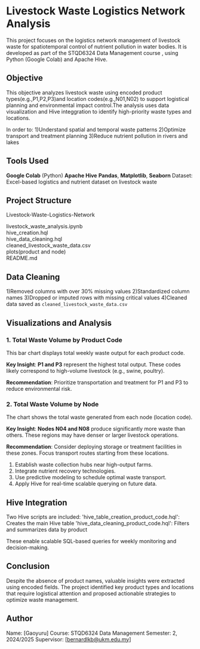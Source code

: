 
# Livestock Waste Logistics Network Analysis

This project focuses on the logistics network management of livestock waste for spatiotemporal control of nutrient pollution in water bodies. It is developed as part of the STQD6324 Data Management course , using Python (Google Colab) and Apache Hive.

## Objective

This objective analyzes livestock waste using encoded product types(e.g.,P1,P2,P3)and location codes(e.g.,N01,N02) to support logistical planning and environmental impact control.The analysis uses data visualization and Hive integgration to identify high-priority waste types and locations.

In order to:
1)Understand spatial and temporal waste patterns
2)Optimize transport and treatment planning
3)Reduce nutrient pollution in rivers and lakes

## Tools Used

**Google Colab** (Python)
**Apache Hive**
**Pandas**, **Matplotlib**, **Seaborn**
Dataset: Excel-based logistics and nutrient dataset on livestock waste


## Project Structure


Livestock-Waste-Logistics-Network

livestock_waste_analysis.ipynb         
hive_creation.hql                      
hive_data_cleaning.hql                 
cleaned_livestock_waste_data.csv      
plots(product and node)                                
README.md                             


## Data Cleaning

1)Removed columns with over 30% missing values
2)Standardized column names
3)Dropped or imputed rows with missing critical values
4)Cleaned data saved as `cleaned_livestock_waste_data.csv`


## Visualizations and Analysis

### 1. Total Waste Volume by Product Code

This bar chart displays total weekly waste output for each product code.


**Key Insight**:
**P1 and P3** represent the highest total output.
These codes likely correspond to high-volume livestock (e.g., swine, poultry).

**Recommendation**:
Prioritize transportation and treatment for P1 and P3 to reduce environmental risk.


### 2. Total Waste Volume by Node

The chart shows the total waste generated from each node (location code).

**Key Insight**:
**Nodes N04 and N08** produce significantly more waste than others.
These regions may have denser or larger livestock operations.

**Recommendation**:
Consider deploying storage or treatment facilities in these zones.
Focus transport routes starting from these locations.

1. Establish waste collection hubs near high-output farms.
2. Integrate nutrient recovery technologies.
3. Use predictive modeling to schedule optimal waste transport.
4. Apply Hive for real-time scalable querying on future data.

## Hive Integration

Two Hive scripts are included:
'hive_table_creation_product_code.hql': Creates the main Hive table
'hive_data_cleaning_product_code.hql': Filters and summarizes data by product

These enable scalable SQL-based queries for weekly monitoring and decision-making.


## Conclusion

Despite the absence of product names, valuable insights were extracted using encoded fields. The project identified key product types and locations that require logistical attention and proposed actionable strategies to optimize waste management.



## Author

Name: [Gaoyuru]
Course: STQD6324 Data Management
Semester: 2, 2024/2025
Supervisor: [bernardlkb@ukm.edu.my]
